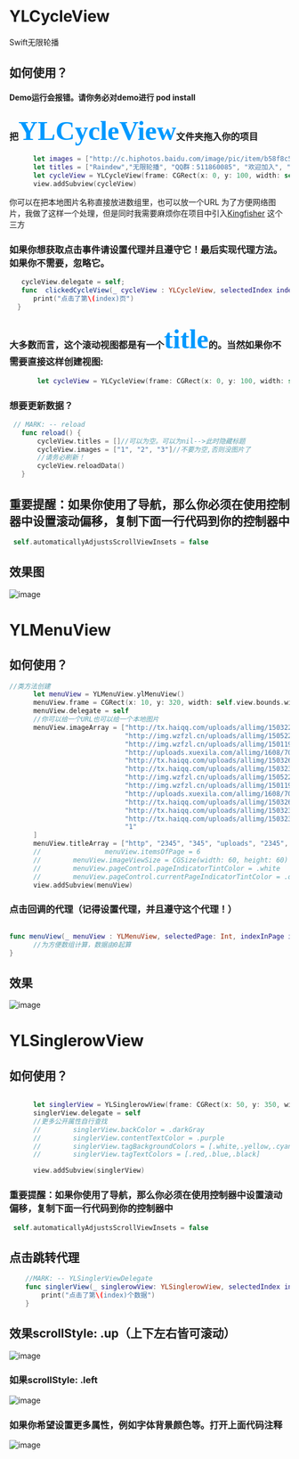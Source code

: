 # YLCycleView
Swift无限轮播
## 如何使用？
#### Demo运行会报错。请你务必对demo进行 pod install
### 把<font color=#0099ff size=14 face="黑体">YLCycleView</font>文件夹拖入你的项目
  ```Swift
        let images = ["http://c.hiphotos.baidu.com/image/pic/item/b58f8c5494eef01f50d40bbee5fe9925bd317d8c.jpg", "1", "2", "3", "4"]
        let titles = ["Raindew","无限轮播", "QQ群：511860085", "欢迎加入", "帅的人已经Star"]
        let cycleView = YLCycleView(frame: CGRect(x: 0, y: 100, width: self.view.bounds.width, height: 150), images: images, titles: titles)
        view.addSubview(cycleView)
  ```
  你可以在把本地图片名称直接放进数组里，也可以放一个URL
  为了方便网络图片，我做了这样一个处理，但是同时我需要麻烦你在项目中引入[Kingfisher](https://github.com/onevcat/Kingfisher) 这个三方
### 如果你想获取点击事件请设置代理并且遵守它！最后实现代理方法。如果你不需要，忽略它。
  ```Swift
     cycleView.delegate = self;
     func  clickedCycleView(_ cycleView : YLCycleView, selectedIndex index: Int) {
        print("点击了第\(index)页")
    }
  ```
### 大多数而言，这个滚动视图都是有一个<font color=#0099ff size=14 face="黑体">title</font>的。当然如果你不需要直接这样创建视图:
  ```Swift
        let cycleView = YLCycleView(frame: CGRect(x: 0, y: 100, width: self.view.bounds.width, height: 150), images: images)
  ```
### 想要更新数据？
 ```Swift
  // MARK: -- reload
    func reload() {
        cycleView.titles = []//可以为空。可以为nil-->此时隐藏标题
        cycleView.images = ["1", "2", "3"]//不要为空,否则没图片了
        //请务必刷新！
        cycleView.reloadData()
    }
```
## 重要提醒：如果你使用了导航，那么你必须在使用控制器中设置滚动偏移，复制下面一行代码到你的控制器中
```Swift
 self.automaticallyAdjustsScrollViewInsets = false
```
## 效果图

![image](https://github.com/Rain-dew/YLCycleView/blob/master/YLCycleViewDemo/YLCycleViewDemo/%E6%95%88%E6%9E%9C.gif)

# YLMenuView
## 如何使用？
  ```Swift
  //类方法创建
        let menuView = YLMenuView.ylMenuView()
        menuView.frame = CGRect(x: 10, y: 320, width: self.view.bounds.width - 20, height: 250)
        menuView.delegate = self
        //你可以给一个URL也可以给一个本地图片
        menuView.imageArray = ["http://tx.haiqq.com/uploads/allimg/150322/021422Lb-10.jpg",
                               "http://img.wzfzl.cn/uploads/allimg/150522/co150522214536-15.jpg",
                               "http://img.wzfzl.cn/uploads/allimg/150119/co150119220K2-18.jpg",
                               "http://uploads.xuexila.com/allimg/1608/704-160Q5100Z6.jpg",
                               "http://tx.haiqq.com/uploads/allimg/150326/1P4511163-9.jpg",
                               "http://tx.haiqq.com/uploads/allimg/150323/15135032M-1.jpg",
                               "http://img.wzfzl.cn/uploads/allimg/150522/co150522214536-15.jpg",
                               "http://img.wzfzl.cn/uploads/allimg/150119/co150119220K2-18.jpg",
                               "http://uploads.xuexila.com/allimg/1608/704-160Q5100Z6.jpg",
                               "http://tx.haiqq.com/uploads/allimg/150326/1P4511163-9.jpg",
                               "http://tx.haiqq.com/uploads/allimg/150323/15135032M-1.jpg",
                               "http://tx.haiqq.com/uploads/allimg/150323/15135032M-1.jpg",
                               "1"
        ]
        menuView.titleArray = ["http", "2345", "345", "uploads", "2345", "allimg", "34545", "uploads", "345", "http", "uploads", "uploads", "uploads"]
        //                menuView.itemsOfPage = 6
        //        menuView.imageViewSize = CGSize(width: 60, height: 60)
        //        menuView.pageControl.pageIndicatorTintColor = .white
        //        menuView.pageControl.currentPageIndicatorTintColor = .darkGray
        view.addSubview(menuView)

  ```
### 点击回调的代理（记得设置代理，并且遵守这个代理！）
  ```Swift
  
func menuView(_ menuView : YLMenuView, selectedPage: Int, indexInPage index: Int, indexInAllData : Int) {
        //为方便数组计算，数据由0起算
}
  ```
## 效果
![image](https://github.com/Rain-dew/YLCycleView/blob/master/YLCycleViewDemo/YLCycleViewDemo/MenuView.gif)

# YLSinglerowView
## 如何使用？
  ```Swift
  
        let singlerView = YLSinglerowView(frame: CGRect(x: 50, y: 350, width: 200, height: 30), scrollStyle: .up, roundTime: 5, contentSource: ["这是一条重大新闻","吃货节到了钱包准备好了吗","独家福利来就送!"], tagSource: ["新闻", "吃货节", "福利"])
        singlerView.delegate = self
        //更多公开属性自行查找
        //        singlerView.backColor = .darkGray
        //        singlerView.contentTextColor = .purple
        //        singlerView.tagBackgroundColors = [.white,.yellow,.cyan]
        //        singlerView.tagTextColors = [.red,.blue,.black]

        view.addSubview(singlerView)
  ```
### 重要提醒：如果你使用了导航，那么你必须在使用控制器中设置滚动偏移，复制下面一行代码到你的控制器中
```Swift
 self.automaticallyAdjustsScrollViewInsets = false
```
## 点击跳转代理
```Swift
    //MARK: -- YLSinglerViewDelegate
    func singlerView(_ singlerowView: YLSinglerowView, selectedIndex index: Int) {
        print("点击了第\(index)个数据")
    }
```
## 效果scrollStyle: .up（上下左右皆可滚动）
![image](https://github.com/Rain-dew/YLCycleView/blob/master/YLCycleViewDemo/YLCycleViewDemo/up.gif)
### 如果scrollStyle: .left
![image](https://github.com/Rain-dew/YLCycleView/blob/master/YLCycleViewDemo/YLCycleViewDemo/singer1.gif)
### 如果你希望设置更多属性，例如字体背景颜色等。打开上面代码注释
![image](https://github.com/Rain-dew/YLCycleView/blob/master/YLCycleViewDemo/YLCycleViewDemo/singer2.gif)


